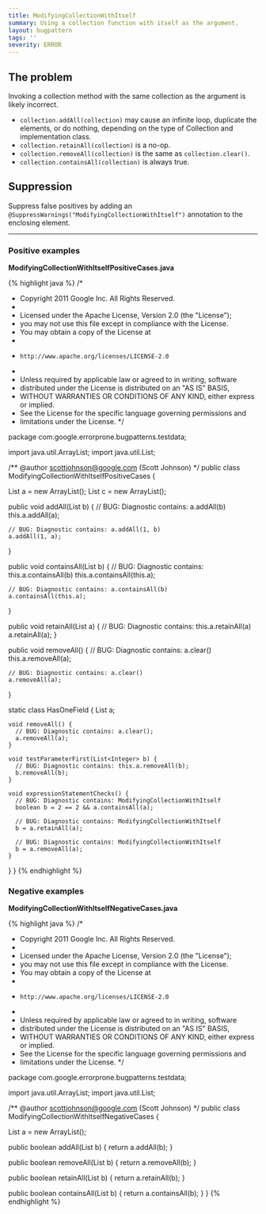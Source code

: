 ```yaml
---
title: ModifyingCollectionWithItself
summary: Using a collection function with itself as the argument.
layout: bugpattern
tags: ''
severity: ERROR
---
```


<!--
*** AUTO-GENERATED, DO NOT MODIFY ***
To make changes, edit the @BugPattern annotation or the explanation in docs/bugpattern.
-->

## The problem
Invoking a collection method with the same collection as the argument is likely incorrect.

* `collection.addAll(collection)` may cause an infinite loop, duplicate the elements, or do nothing, depending on the type of Collection and implementation class.
* `collection.retainAll(collection)` is a no-op.
* `collection.removeAll(collection)` is the same as `collection.clear()`.
* `collection.containsAll(collection)` is always true.

## Suppression
Suppress false positives by adding an `@SuppressWarnings("ModifyingCollectionWithItself")` annotation to the enclosing element.

----------

### Positive examples
__ModifyingCollectionWithItselfPositiveCases.java__

{% highlight java %}
/*
 * Copyright 2011 Google Inc. All Rights Reserved.
 *
 * Licensed under the Apache License, Version 2.0 (the "License");
 * you may not use this file except in compliance with the License.
 * You may obtain a copy of the License at
 *
 *     http://www.apache.org/licenses/LICENSE-2.0
 *
 * Unless required by applicable law or agreed to in writing, software
 * distributed under the License is distributed on an "AS IS" BASIS,
 * WITHOUT WARRANTIES OR CONDITIONS OF ANY KIND, either express or implied.
 * See the License for the specific language governing permissions and
 * limitations under the License.
 */

package com.google.errorprone.bugpatterns.testdata;

import java.util.ArrayList;
import java.util.List;

/** @author scottjohnson@google.com (Scott Johnson) */
public class ModifyingCollectionWithItselfPositiveCases {

  List<Integer> a = new ArrayList<Integer>();
  List<Integer> c = new ArrayList<Integer>();

  public void addAll(List<Integer> b) {
    // BUG: Diagnostic contains: a.addAll(b)
    this.a.addAll(a);

    // BUG: Diagnostic contains: a.addAll(1, b)
    a.addAll(1, a);
  }

  public void containsAll(List<Integer> b) {
    // BUG: Diagnostic contains: this.a.containsAll(b)
    this.a.containsAll(this.a);

    // BUG: Diagnostic contains: a.containsAll(b)
    a.containsAll(this.a);
  }

  public void retainAll(List<Integer> a) {
    // BUG: Diagnostic contains: this.a.retainAll(a)
    a.retainAll(a);
  }

  public void removeAll() {
    // BUG: Diagnostic contains: a.clear()
    this.a.removeAll(a);

    // BUG: Diagnostic contains: a.clear()
    a.removeAll(a);
  }

  static class HasOneField {
    List<Integer> a;

    void removeAll() {
      // BUG: Diagnostic contains: a.clear();
      a.removeAll(a);
    }

    void testParameterFirst(List<Integer> b) {
      // BUG: Diagnostic contains: this.a.removeAll(b);
      b.removeAll(b);
    }

    void expressionStatementChecks() {
      // BUG: Diagnostic contains: ModifyingCollectionWithItself
      boolean b = 2 == 2 && a.containsAll(a);

      // BUG: Diagnostic contains: ModifyingCollectionWithItself
      b = a.retainAll(a);

      // BUG: Diagnostic contains: ModifyingCollectionWithItself
      b = a.removeAll(a);
    }
  }
}
{% endhighlight %}

### Negative examples
__ModifyingCollectionWithItselfNegativeCases.java__

{% highlight java %}
/*
 * Copyright 2011 Google Inc. All Rights Reserved.
 *
 * Licensed under the Apache License, Version 2.0 (the "License");
 * you may not use this file except in compliance with the License.
 * You may obtain a copy of the License at
 *
 *     http://www.apache.org/licenses/LICENSE-2.0
 *
 * Unless required by applicable law or agreed to in writing, software
 * distributed under the License is distributed on an "AS IS" BASIS,
 * WITHOUT WARRANTIES OR CONDITIONS OF ANY KIND, either express or implied.
 * See the License for the specific language governing permissions and
 * limitations under the License.
 */

package com.google.errorprone.bugpatterns.testdata;

import java.util.ArrayList;
import java.util.List;

/** @author scottjohnson@google.com (Scott Johnson) */
public class ModifyingCollectionWithItselfNegativeCases {

  List<Integer> a = new ArrayList<Integer>();

  public boolean addAll(List<Integer> b) {
    return a.addAll(b);
  }

  public boolean removeAll(List<Integer> b) {
    return a.removeAll(b);
  }

  public boolean retainAll(List<Integer> b) {
    return a.retainAll(b);
  }

  public boolean containsAll(List<Integer> b) {
    return a.containsAll(b);
  }
}
{% endhighlight %}

